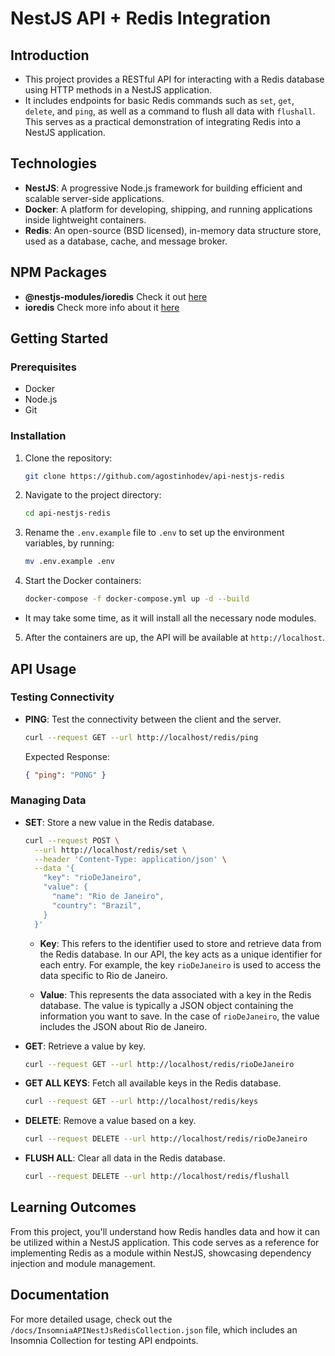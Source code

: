 # NestJS API + Redis Integration

## Introduction

- This project provides a RESTful API for interacting with a Redis database using HTTP methods in a NestJS application.
- It includes endpoints for basic Redis commands such as `set`, `get`, `delete`, and `ping`, as well as a command to flush all data with `flushall`. This serves as a practical demonstration of integrating Redis into a NestJS application.

## Technologies

- **NestJS**: A progressive Node.js framework for building efficient and scalable server-side applications.
- **Docker**: A platform for developing, shipping, and running applications inside lightweight containers.
- **Redis**: An open-source (BSD licensed), in-memory data structure store, used as a database, cache, and message broker.

## NPM Packages
- **@nestjs-modules/ioredis** Check it out [here](https://www.npmjs.com/package/@nestjs-modules/ioredis)
- **ioredis** Check more info about it [here](https://www.npmjs.com/package/ioredis)

## Getting Started

### Prerequisites

- Docker
- Node.js
- Git

### Installation

1. Clone the repository:

   ```bash
   git clone https://github.com/agostinhodev/api-nestjs-redis
   ```

2. Navigate to the project directory:

   ```bash
   cd api-nestjs-redis
   ```

3. Rename the `.env.example` file to `.env` to set up the environment variables, by running:
    ```bash
    mv .env.example .env
    ```

4. Start the Docker containers:

   ```bash
   docker-compose -f docker-compose.yml up -d --build
   ```

  - It may take some time, as it will install all the necessary node modules.

5. After the containers are up, the API will be available at `http://localhost`.

## API Usage

### Testing Connectivity

- **PING**:
  Test the connectivity between the client and the server.
  ```bash
  curl --request GET --url http://localhost/redis/ping
  ```
  Expected Response:
  ```json
  { "ping": "PONG" }
  ```

### Managing Data

- **SET**:
  Store a new value in the Redis database.

  ```bash
  curl --request POST \
    --url http://localhost/redis/set \
    --header 'Content-Type: application/json' \
    --data '{
      "key": "rioDeJaneiro",
      "value": {
        "name": "Rio de Janeiro",
        "country": "Brazil",
      }
    }'
  ```

  - **Key**: This refers to the identifier used to store and retrieve data from the Redis database. In our API, the key acts as a unique identifier for each entry. For example, the key `rioDeJaneiro` is used to access the data specific to Rio de Janeiro.

  - **Value**: This represents the data associated with a key in the Redis database. The value is typically a JSON object containing the information you want to save. In the case of `rioDeJaneiro`, the value includes the JSON about Rio de Janeiro.

- **GET**:
  Retrieve a value by key.

  ```bash
  curl --request GET --url http://localhost/redis/rioDeJaneiro
  ```

- **GET ALL KEYS**:
  Fetch all available keys in the Redis database.

  ```bash
  curl --request GET --url http://localhost/redis/keys
  ```

- **DELETE**:
  Remove a value based on a key.

  ```bash
  curl --request DELETE --url http://localhost/redis/rioDeJaneiro
  ```

- **FLUSH ALL**:
  Clear all data in the Redis database.
  ```bash
  curl --request DELETE --url http://localhost/redis/flushall
  ```

## Learning Outcomes

From this project, you'll understand how Redis handles data and how it can be utilized within a NestJS application. This code serves as a reference for implementing Redis as a module within NestJS, showcasing dependency injection and module management.

## Documentation

For more detailed usage, check out the `/docs/InsomniaAPINestJsRedisCollection.json` file, which includes an Insomnia Collection for testing API endpoints.
